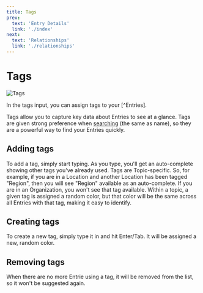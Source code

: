 ```yaml
---
title: Tags
prev: 
  text: 'Entry Details'
  link: './index'
next: 
  text: 'Relationships'
  link: './relationships'
---
```


# Tags
![Tags](/assets/images/tags.webp)

In the tags input, you can assign tags to your [^Entries].  

Tags allow you to capture key data about Entries to see at a glance.  Tags are given strong preference when [searching](/reference/navigation/search) (the same as name), so they are a powerful way to find your Entries quickly.

## Adding tags
To add a tag, simply start typing. As you type, you'll get an auto-complete showing other tags you've already used.  Tags are Topic-specific.  So, for example, if you are in a Location and another Location has been tagged "Region", then you will see "Region" available as an auto-complete.  If you are in an Organization, you won't see that tag available.  Within a topic, a given tag is assigned a random color, but that color will be the same across all Entries with that tag, making it easy to identify.  

## Creating tags
To create a new tag, simply type it in and hit Enter/Tab. It will be assigned a new, random color. 

## Removing tags
When there are no more Entrie using a tag, it will be removed from the list, so it won't be suggested again.